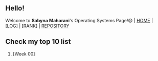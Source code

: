 ## Hello!
Welcome to **Sabyna Maharani**'s Operating Systems Page!:smile:
| [HOME](.) | [LOG] | [RANK] | [REPOSITORY](https://github.com/sabynn/os212)
## Check my top 10 list
1. [Week 00]
